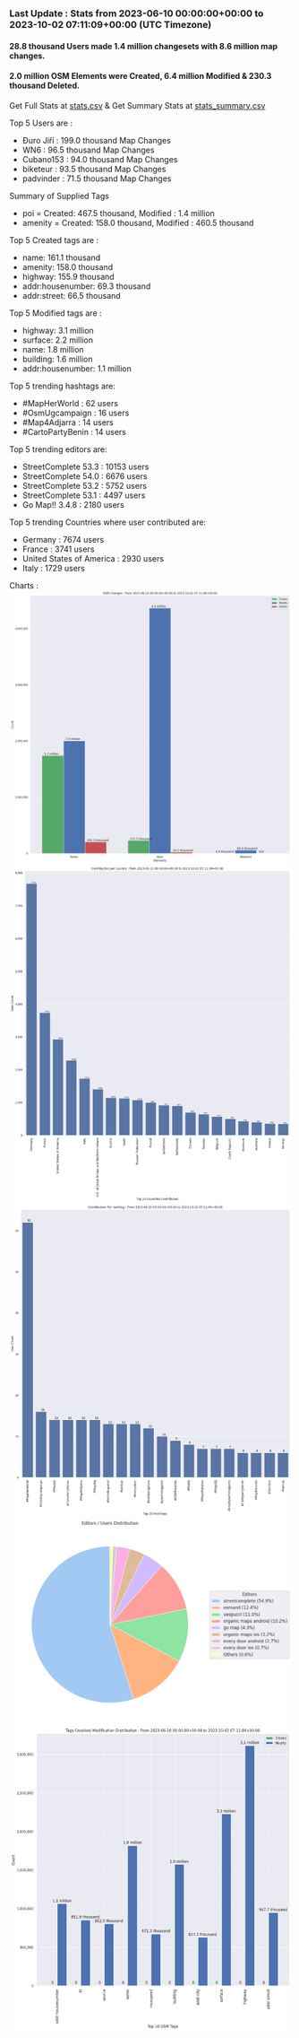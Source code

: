 ### Last Update : Stats from 2023-06-10 00:00:00+00:00 to 2023-10-02 07:11:09+00:00 (UTC Timezone)

#### 28.8 thousand Users made 1.4 million changesets with 8.6 million map changes.
#### 2.0 million OSM Elements were Created, 6.4 million Modified & 230.3 thousand Deleted.
Get Full Stats at [stats.csv](/stats/fieldmappers/Daily/stats.csv)
 & Get Summary Stats at [stats_summary.csv](/stats/fieldmappers/Daily/stats_summary.csv)

Top 5 Users are : 
- Đuro Jiří : 199.0 thousand Map Changes
- WN6 : 96.5 thousand Map Changes
- Cubano153 : 94.0 thousand Map Changes
- biketeur : 93.5 thousand Map Changes
- padvinder : 71.5 thousand Map Changes

Summary of Supplied Tags
- poi = Created: 467.5 thousand, Modified : 1.4 million
- amenity = Created: 158.0 thousand, Modified : 460.5 thousand


Top 5 Created tags are :
- name: 161.1 thousand
- amenity: 158.0 thousand
- highway: 155.9 thousand
- addr:housenumber: 69.3 thousand
- addr:street: 66.5 thousand


Top 5 Modified tags are :
- highway: 3.1 million
- surface: 2.2 million
- name: 1.8 million
- building: 1.6 million
- addr:housenumber: 1.1 million


Top 5 trending hashtags are:
- #MapHerWorld : 62 users
- #OsmUgcampaign : 16 users
- #Map4Adjarra : 14 users
- #CartoPartyBenin : 14 users


Top 5 trending editors are:
- StreetComplete 53.3 : 10153 users
- StreetComplete 54.0 : 6676 users
- StreetComplete 53.2 : 5752 users
- StreetComplete 53.1 : 4497 users
- Go Map!! 3.4.8 : 2180 users


Top 5 trending Countries where user contributed are:
- Germany : 7674 users
- France : 3741 users
- United States of America : 2930 users
- Italy : 1729 users


 Charts : 
![Alt text](./stats_osm_changes.png) 
![Alt text](./stats_users_per_country.png) 
![Alt text](./stats_users_per_hashtag.png) 
![Alt text](./stats_editors_pie_chart.png) 
![Alt text](./stats_tags.png) 
